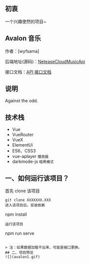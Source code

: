 ## 初衷

一个兴趣使然的项目~

## Avalon 音乐

作者：[wyfsama]

后端地址(源码)：[NeteaseCloudMusicApi](https://github.com/Binaryify/NeteaseCloudMusicApi)

接口文档：[API 接口文档](https://neteasecloudmusicapi.vercel.app/#/?id=neteasecloudmusicapi)

## 说明

Against the odd.

## 技术栈

- Vue
- VueRouter
- VueX
- ElementUi
- ES6、CSS3
- vue-aplayer `播放器`
- darkmode-js `暗黑模式`

## 一、如何运行该项目？

首先 clone 该项目

```
git clone XXXXXXX.XXX
进入该项目后，安装依赖
```

npm install

```
运行该项目
```

npm run serve

```

> 注：如果数据加载不出来，可能是接口更换。
## 二、项目预览
![](avalon1.gif)
```
